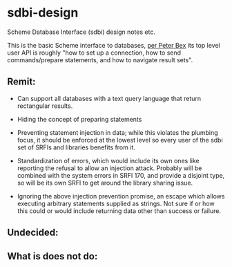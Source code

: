# sdbi-design

Scheme Database Interface (sdbi) design notes etc.

This is the basic Scheme interface to databases, [per Peter
Bex](https://srfi-email.schemers.org/schemepersist/msg/12145753/) its
top level user API is roughly "how to set up a connection, how to send
commands/prepare statements, and how to navigate result sets".

## Remit:

- Can support all databases with a text query language that return
  rectangular results.

- Hiding the concept of preparing statements

- Preventing statement injection in data; while this violates the
  plumbing focus, it should be enforced at the lowest level so every
  user of the sdbi set of SRFIs and libraries benefits from it.

- Standardization of errors, which would include its own ones like
  reporting the refusal to allow an injection attack.  Probably will
  be combined with the system errors in SRFI 170, and provide a
  disjoint type, so will be its own SRFI to get around the library
  sharing issue.

- Ignoring the above injection prevention promise, an escape which
  allows executing arbitrary statements supplied as strings.  Not sure
  if or how this could or would include returning data other than
  success or failure.

## Undecided:


## What is does not do:

